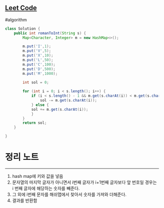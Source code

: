 ## [Leet Code](https://leetcode.com/problems/roman-to-integer/description/)
#algorithm 

```java
class Solution {
	public int romanToInt(String s) {
		Map<Character, Integer> m = new HashMap<>();

		m.put('I',1);
		m.put('V',5);
		m.put('X',10);
		m.put('L',50);
		m.put('C',100);
		m.put('D',500);
		m.put('M',1000);

		int sol = 0;
		
		for (int i = 0; i < s.length(); i++) {
			if (i < s.length() - 1 && m.get(s.charAt(i)) < m.get(s.charAt(i + 1))) {
				sol -= m.get(s.charAt(i));
			} else {
			sol += m.get(s.charAt(i));
			}
		}
		return sol;
	}

}
```

# 정리 노트
---

1. hash map에 키와 값을 넣음
2. 문자열의 마지막 글자가 아니면서 i번째 글자가 i+1번째 글자보다 앞 번호일 경우는 i 번째 글자에 해당하는 숫자를 빼준다.
3. 그 외에 i번째 문자를 해쉬맵에서 찾아서 숫자를 가져와 더해준다.
4. 결과를 반환함





